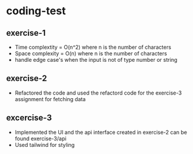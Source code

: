 # coding-test

## exercise-1

* Time complextity = O(n^2) where n is the number of characters
* Space complexity = O(n) where n is the number of characters
* handle edge case's when the input is not of type number or string



## exercise-2

* Refactored the code and used the refactord code for the exercise-3 assignment for fetching data

## excercise-3
* Implemented the UI and the api interface created in exercise-2 can be found exercise-3/api
* Used tailwind for styling
